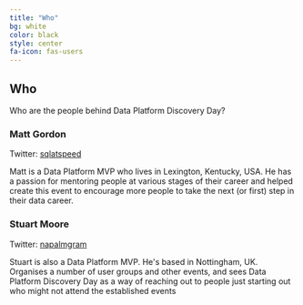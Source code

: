 ```yaml
---
title: "Who"
bg: white
color: black
style: center
fa-icon: fas-users
---
```


## Who

Who are the people behind Data Platform Discovery Day?

### Matt Gordon

Twitter: [sqlatspeed](https://twitter.com/sqlatspeed)

Matt is a Data Platform MVP who lives in Lexington, Kentucky, USA. He has a passion for mentoring people at various stages of their career and helped create this event to encourage more people to take the next (or first) step in their data career.

### Stuart Moore 

Twitter: [napalmgram](https://twitter.com/napalmgram)

Stuart is also a Data Platform MVP. He's based in Nottingham, UK. Organises a number of user groups and other events, and sees Data Platform Discovery Day as a way of reaching out to people just starting out who might not attend the established events
